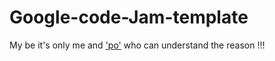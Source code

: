 # Google-code-Jam-template
My be it's only me and <a href="https://en.wikipedia.org/wiki/Po_(Kung_Fu_Panda)">'po'</a> who can understand  the reason !!!
